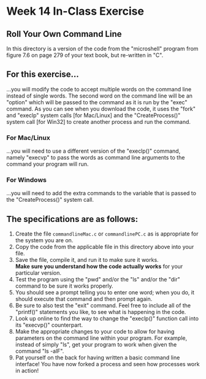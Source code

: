 
# Week 14 In-Class Exercise

## Roll Your Own Command Line

In this directory is a version of the code from the "microshell" program from figure 7.6 on page 279 of your text book, but re-written in "C".  

## For this exercise...
...you will modify the code to accept multiple words on the command line instead of single words. The second word on the command line will be an "option" which will be passed to the command as it is run by the "exec" command.  As you can see when you download the code, it uses the "fork" and "execlp" system calls [for Mac/Linux] and the "CreateProcess()" system call [for Win32] to create another process and run the command.

### For Mac/Linux
...you will need to use a different version of the "execlp()" command, namely "execvp" to pass the words as command line arguments to the command your program will run.

### For Windows
...you will need to add the extra commands to the variable that is passed to the "CreateProcess()" system call.

## The specifications are as follows:

1. Create the file <code>commandlineMac.c</code> or <code>commandlinePC.c</code> as is appropriate for the system you are on.
1. Copy the code from the applicable file in this directory above into your file.
1. Save the file, compile it, and run it to make sure it works.<br />**Make sure you understand how the code actually works** for your particular version.
1. Test the program using the "pwd" and/or the "ls" and/or the "dir" command to be sure it works properly.
1. You should see a prompt telling you to enter one word; when you do, it should execute that command and then prompt again.
1. Be sure to also test the "exit" command. Feel free to include all of the "printf()" statements you like, to see what is happening in the code.
1. Look up online to find the way to change the "execlp()" function call into its "execvp()" counterpart.
1. Make the appropriate changes to your code to allow for having parameters on the command line within your program. For example, instead of simply "ls", get your program to work when given the command "ls -alF".
1. Pat yourself on the back for having written a basic command line interface! You have now forked a process and seen how processes work in action!

